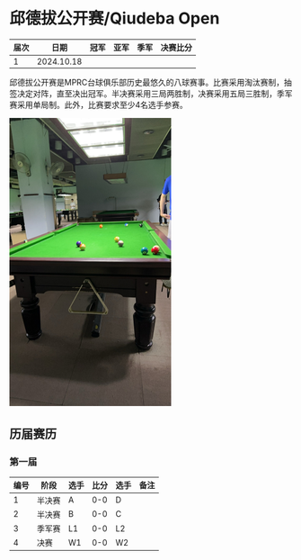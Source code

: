 # 邱德拔公开赛/Qiudeba Open

| 届次 | 日期       | 冠军 | 亚军 | 季军 | 决赛比分 |
| ---- | ---------- | ---- | ---- | ---- | -------- |
| 1    | 2024.10.18 |      |      |      |          |

邱德拔公开赛是MPRC台球俱乐部历史最悠久的八球赛事。比赛采用淘汰赛制，抽签决定对阵，直至决出冠军。半决赛采用三局两胜制，决赛采用五局三胜制，季军赛采用单局制。此外，比赛要求至少4名选手参赛。

<img src="./img/qiudeba.jpg" style="zoom:50%;" />

## 历届赛历

### 第一届

| 编号 | 阶段   | 选手 | 比分 | 选手 | 备注 |
| ---- | ------ | ---- | ---- | ---- | ---- |
| 1    | 半决赛 | A    | 0-0  | D    |      |
| 2    | 半决赛 | B    | 0-0  | C    |      |
| 3    | 季军赛 | L1   | 0-0  | L2   |      |
| 4    | 决赛   | W1   | 0-0  | W2   |      |

